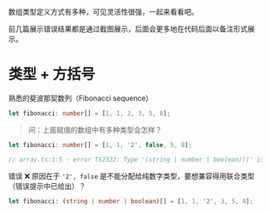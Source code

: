 数组类型定义方式有多种，可见灵活性很强，一起来看看吧。

前几篇展示错误结果都是通过截图展示，后面会更多地在代码后面以备注形式展示。

# 类型 + 方括号

熟悉的斐波那契数列（Fibonacci sequence）

```typescript
let fibonacci: number[] = [1, 1, 2, 3, 5, 8];
```

> 问：上面赋值的数组中有多种类型会怎样？

```typescript
let fibonacci: number[] = [1, 1, '2', false, 5, 8];

// array.ts:1:5 - error TS2322: Type '(string | number | boolean)[]' is not assignable to type 'number'.
```

错误 ❌ 原因在于 `'2', false` 是不能分配给纯数字类型，要想兼容得用联合类型（错误提示中已给出）？

```typescript
let fibonacci: (string | number | boolean)[] = [1, 1, '2', 3, 5, 8];
```



